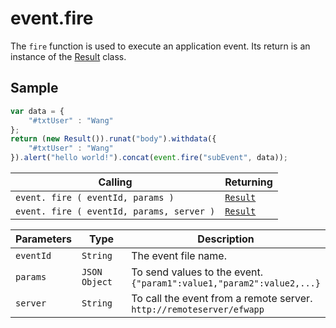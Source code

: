 # event.fire

The `fire` function is used to execute an application event. Its return is an instance of the [Result](result.md) class.

## Sample

```javascript
var data = {
	"#txtUser" : "Wang"
};
return (new Result()).runat("body").withdata({
	"#txtUser" : "Wang"
}).alert("hello world!").concat(event.fire("subEvent", data));
```

| Calling | Returning |
|---|---|
| `event. fire ( eventId, params )` | [`Result`](result.md) |
| `event. fire ( eventId, params, server )` | [`Result`](result.md) |

| Parameters | Type | Description |
|---|---|---|
| `eventId` | `String` | The event file name. |
| `params` | `JSON Object` | To send values to the event.<br>```{"param1":value1,"param2":value2,...}``` |
| `server` | `String` | To call the event from a remote server.<br>```http://remoteserver/efwapp``` |
